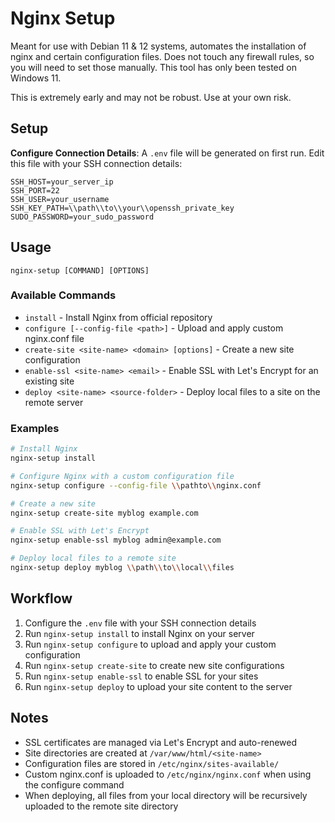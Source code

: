 # Nginx Setup

Meant for use with Debian 11 & 12 systems, automates the installation of nginx and certain configuration files. Does not touch any firewall rules, so you will need to set those manually. This tool has only been tested on Windows 11.

This is extremely early and may not be robust. Use at your own risk.

## Setup

**Configure Connection Details**: A `.env` file will be generated on first run. Edit this file with your SSH connection details:

```
SSH_HOST=your_server_ip
SSH_PORT=22
SSH_USER=your_username
SSH_KEY_PATH=\\path\\to\\your\\openssh_private_key
SUDO_PASSWORD=your_sudo_password
```

## Usage

```
nginx-setup [COMMAND] [OPTIONS]
```

### Available Commands

- `install` - Install Nginx from official repository
- `configure [--config-file <path>]` - Upload and apply custom nginx.conf file
- `create-site <site-name> <domain> [options]` - Create a new site configuration
- `enable-ssl <site-name> <email>` - Enable SSL with Let's Encrypt for an existing site
- `deploy <site-name> <source-folder>` - Deploy local files to a site on the remote server

### Examples

```bash
# Install Nginx
nginx-setup install

# Configure Nginx with a custom configuration file
nginx-setup configure --config-file \\pathto\\nginx.conf

# Create a new site
nginx-setup create-site myblog example.com

# Enable SSL with Let's Encrypt
nginx-setup enable-ssl myblog admin@example.com

# Deploy local files to a remote site
nginx-setup deploy myblog \\path\\to\\local\\files
```

## Workflow

1. Configure the `.env` file with your SSH connection details
2. Run `nginx-setup install` to install Nginx on your server
3. Run `nginx-setup configure` to upload and apply your custom configuration
4. Run `nginx-setup create-site` to create new site configurations
5. Run `nginx-setup enable-ssl` to enable SSL for your sites
6. Run `nginx-setup deploy` to upload your site content to the server

## Notes

- SSL certificates are managed via Let's Encrypt and auto-renewed
- Site directories are created at `/var/www/html/<site-name>`
- Configuration files are stored in `/etc/nginx/sites-available/`
- Custom nginx.conf is uploaded to `/etc/nginx/nginx.conf` when using the configure command
- When deploying, all files from your local directory will be recursively uploaded to the remote site directory
